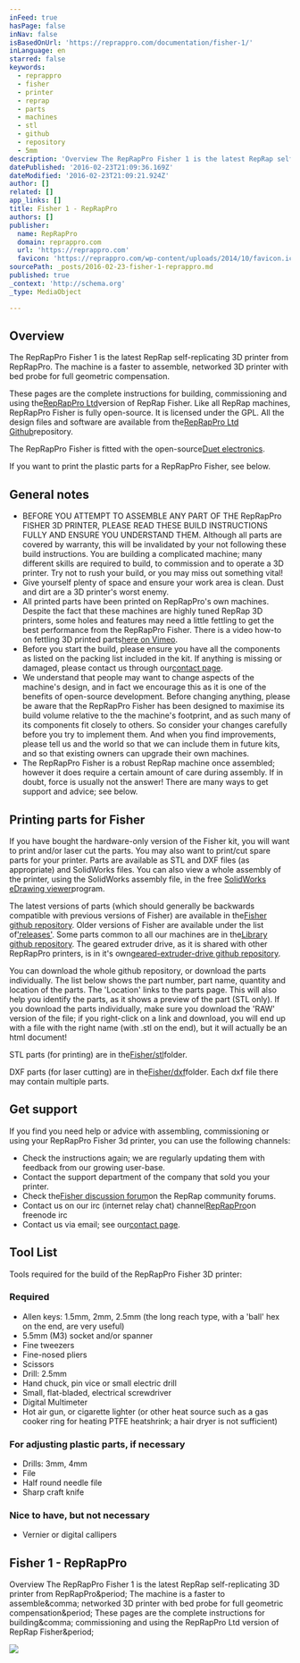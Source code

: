```yaml
---
inFeed: true
hasPage: false
inNav: false
isBasedOnUrl: 'https://reprappro.com/documentation/fisher-1/'
inLanguage: en
starred: false
keywords:
  - reprappro
  - fisher
  - printer
  - reprap
  - parts
  - machines
  - stl
  - github
  - repository
  - 5mm
description: 'Overview The RepRapPro Fisher 1 is the latest RepRap self-replicating 3D printer from RepRapPro. The machine is a faster to assemble, networked 3D printer with bed probe for full geometric compensation. These pages are the complete instructions for building, commissioning and using the RepRapPro Ltd version of RepRap Fisher.'
datePublished: '2016-02-23T21:09:36.169Z'
dateModified: '2016-02-23T21:09:21.924Z'
author: []
related: []
app_links: []
title: Fisher 1 - RepRapPro
authors: []
publisher:
  name: RepRapPro
  domain: reprappro.com
  url: 'https://reprappro.com'
  favicon: 'https://reprappro.com/wp-content/uploads/2014/10/favicon.ico'
sourcePath: _posts/2016-02-23-fisher-1-reprappro.md
published: true
_context: 'http://schema.org'
_type: MediaObject

---
```

## Overview

The RepRapPro Fisher 1 is the latest RepRap self-replicating 3D printer from RepRapPro. The machine is a faster to assemble, networked 3D printer with bed probe for full geometric compensation.

These pages are the complete instructions for building, commissioning and using the[RepRapPro Ltd][0]version of RepRap Fisher. Like all RepRap machines, RepRapPro Fisher is fully open-source. It is licensed under the GPL. All the design files and software are available from the[RepRapPro Ltd Github][1]repository.

The RepRapPro Fisher is fitted with the open-source[Duet electronics][2].

If you want to print the plastic parts for a RepRapPro Fisher, see below.

## General notes

* BEFORE YOU ATTEMPT TO ASSEMBLE ANY PART OF THE RepRapPro FISHER 3D PRINTER, PLEASE READ THESE BUILD INSTRUCTIONS FULLY AND ENSURE YOU UNDERSTAND THEM. Although all parts are covered by warranty, this will be invalidated by your not following these build instructions. You are building a complicated machine; many different skills are required to build, to commission and to operate a 3D printer. Try not to rush your build, or you may miss out something vital!
* Give yourself plenty of space and ensure your work area is clean. Dust and dirt are a 3D printer's worst enemy.
* All printed parts have been printed on RepRapPro's own machines. Despite the fact that these machines are highly tuned RepRap 3D printers, some holes and features may need a little fettling to get the best performance from the RepRapPro Fisher. There is a video how-to on fettling 3D printed parts[here on Vimeo][3].
* Before you start the build, please ensure you have all the components as listed on the packing list included in the kit. If anything is missing or damaged, please contact us through our[contact page][4].
* We understand that people may want to change aspects of the machine's design, and in fact we encourage this as it is one of the benefits of open-source development. Before changing anything, please be aware that the RepRapPro Fisher has been designed to maximise its build volume relative to the the machine's footprint, and as such many of its components fit closely to others. So consider your changes carefully before you try to implement them. And when you find improvements, please tell us and the world so that we can include them in future kits, and so that existing owners can upgrade their own machines.
* The RepRapPro Fisher is a robust RepRap machine once assembled; however it does require a certain amount of care during assembly. If in doubt, force is usually not the answer! There are many ways to get support and advice; see below.

## Printing parts for Fisher

If you have bought the hardware-only version of the Fisher kit, you will want to print and/or laser cut the parts. You may also want to print/cut spare parts for your printer. Parts are available as STL and DXF files (as appropriate) and SolidWorks files. You can also view a whole assembly of the printer, using the SolidWorks assembly file, in the free [SolidWorks eDrawing viewer][5]program.

The latest versions of parts (which should generally be backwards compatible with previous versions of Fisher) are available in the[Fisher github repository][1]. Older versions of Fisher are available under the list of['releases'][6]. Some parts common to all our machines are in the[Library github repository][7]. The geared extruder drive, as it is shared with other RepRapPro printers, is in it's own[geared-extruder-drive github repository][8].

You can download the whole github repository, or download the parts individually. The list below shows the part number, part name, quantity and location of the parts. The 'Location' links to the parts page. This will also help you identify the parts, as it shows a preview of the part (STL only). If you download the parts individually, make sure you download the 'RAW' version of the file; if you right-click on a link and download, you will end up with a file with the right name (with .stl on the end), but it will actually be an html document!

STL parts (for printing) are in the[Fisher/stl][9]folder.

DXF parts (for laser cutting) are in the[Fisher/dxf][10]folder. Each dxf file there may contain multiple parts.

## Get support

If you find you need help or advice with assembling, commissioning or using your RepRapPro Fisher 3d printer, you can use the following channels:

* Check the instructions again; we are regularly updating them with feedback from our growing user-base.
* Contact the support department of the company that sold you your printer.
* Check the[Fisher discussion forum][11]on the RepRap community forums.
* Contact us on our irc (internet relay chat) channel[RepRapPro][12]on freenode irc
* Contact us via email; see our[contact page][4].

## Tool List

Tools required for the build of the RepRapPro Fisher 3D printer:

### Required

* Allen keys: 1.5mm, 2mm, 2.5mm (the long reach type, with a 'ball' hex on the end, are very useful)
* 5.5mm (M3) socket and/or spanner
* Fine tweezers
* Fine-nosed pliers
* Scissors
* Drill: 2.5mm
* Hand chuck, pin vice or small electric drill
* Small, flat-bladed, electrical screwdriver
* Digital Multimeter
* Hot air gun, or cigarette lighter (or other heat source such as a gas cooker ring for heating PTFE heatshrink; a hair dryer is not sufficient)

### For adjusting plastic parts, if necessary

* Drills: 3mm, 4mm
* File
* Half round needle file
* Sharp craft knife

### Nice to have, but not necessary

* Vernier or digital callipers

<article style=""><h1>Fisher 1 - RepRapPro</h1><p>Overview The RepRapPro Fisher 1 is the latest RepRap self-replicating 3D printer from RepRapPro&amp;period; The machine is a faster to assemble&amp;comma; networked 3D printer with bed probe for full geometric compensation&amp;period; These pages are the complete instructions for building&amp;comma; commissioning and using the RepRapPro Ltd version of RepRap Fisher&amp;period;</p><img src="https://reprappro.com/wp-content/uploads/2015/06/fisher-tools-300x236.jpg" /></article>



[0]: https://reprappro.com/
[1]: https://github.com/reprappro/Fisher
[2]: https://github.com/T3P3/Duet
[3]: http://vimeo.com/14492980
[4]: https://reprappro.com/support-page/
[5]: http://www.edrawingsviewer.com/
[6]: https://github.com/reprappro/Fisher/releases
[7]: https://github.com/reprappro/Library
[8]: https://github.com/reprappro/geared-extruder-drive
[9]: https://github.com/reprappro/Fisher/tree/master/stl
[10]: https://github.com/reprappro/Fisher/tree/master/dxf
[11]: http://forums.reprap.org/list.php?409
[12]: http://webchat.freenode.net/?channels=reprappro